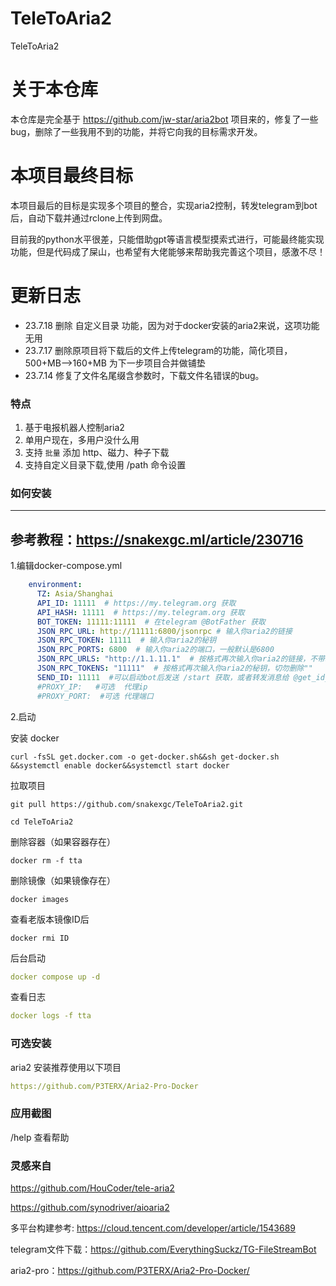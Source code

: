 # TeleToAria2

TeleToAria2

# 关于本仓库

本仓库是完全基于 https://github.com/jw-star/aria2bot 项目来的，修复了一些bug，删除了一些我用不到的功能，并将它向我的目标需求开发。

# 本项目最终目标
本项目最后的目标是实现多个项目的整合，实现aria2控制，转发telegram到bot后，自动下载并通过rclone上传到网盘。 

目前我的python水平很差，只能借助gpt等语言模型摸索式进行，可能最终能实现功能，但是代码成了屎山，也希望有大佬能够来帮助我完善这个项目，感激不尽！ 

# 更新日志
- 23.7.18 删除 自定义目录 功能，因为对于docker安装的aria2来说，这项功能无用
- 23.7.17 删除原项目将下载后的文件上传telegram的功能，简化项目，500+MB-->160+MB 为下一步项目合并做铺垫
- 23.7.14 修复了文件名尾缀含参数时，下载文件名错误的bug。

### 特点

1. 基于电报机器人控制aria2
2. 单用户现在，多用户没什么用
3. 支持 `批量` 添加 http、磁力、种子下载
4. 支持自定义目录下载,使用 /path 命令设置


### 如何安装

---
参考教程：https://snakexgc.ml/article/230716
---


1.编辑docker-compose.yml

```yaml
    environment:
      TZ: Asia/Shanghai
      API_ID: 11111  # https://my.telegram.org 获取
      API_HASH: 11111  # https://my.telegram.org 获取
      BOT_TOKEN: 11111:11111  # 在telegram @BotFather 获取
      JSON_RPC_URL: http://11111:6800/jsonrpc # 输入你aria2的链接
      JSON_RPC_TOKEN: 11111  # 输入你aria2的秘钥
      JSON_RPC_PORTS: 6800  # 输入你aria2的端口，一般默认是6800
      JSON_RPC_URLS: "http://1.1.11.1"  # 按格式再次输入你aria2的链接，不带端口，切勿删除""
      JSON_RPC_TOKENS: "11111"  # 按格式再次输入你aria2的秘钥，切勿删除""
      SEND_ID: 11111  #可以启动bot后发送 /start 获取，或者转发消息给 @get_id_bot 
      #PROXY_IP:   #可选  代理ip
      #PROXY_PORT:  #可选 代理端口

```

2.启动


安装 docker

```
curl -fsSL get.docker.com -o get-docker.sh&&sh get-docker.sh &&systemctl enable docker&&systemctl start docker
```


拉取项目

```
git pull https://github.com/snakexgc/TeleToAria2.git

cd TeleToAria2
```

删除容器（如果容器存在）
```
docker rm -f tta
```

删除镜像（如果镜像存在）
```
docker images
```
查看老版本镜像ID后
```
docker rmi ID
```

后台启动
```yaml
docker compose up -d
```

查看日志

```yaml
docker logs -f tta
```

### 可选安装

aria2 安装推荐使用以下项目

```yaml
https://github.com/P3TERX/Aria2-Pro-Docker
```

### 应用截图

/help  查看帮助

### 灵感来自

https://github.com/HouCoder/tele-aria2 

https://github.com/synodriver/aioaria2 

多平台构建参考: https://cloud.tencent.com/developer/article/1543689 

telegram文件下载：https://github.com/EverythingSuckz/TG-FileStreamBot 

aria2-pro：https://github.com/P3TERX/Aria2-Pro-Docker/


